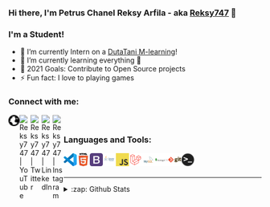 ### Hi there, I'm Petrus Chanel Reksy Arfila - aka [Reksy747][website] 👋

### I'm a Student!

- 🔭 I’m currently Intern on a [DutaTani M-learning][websitep]!
- 🌱 I’m currently learning everything 🤣
- 🥅 2021 Goals: Contribute to Open Source projects
- ⚡ Fun fact: I love to playing games 

<!--
### Spotify Playing 🎧
//[<img src="https://spotify-now-playing-git-master.reksy747.vercel.app/api/spotify" alt="Reksy747 Spotify Playing" width="350" />]//(https://open.spotify.com/user/21c4wsngsgcs63rebycex3fqi) -->

### Connect with me:

[<img align="left" alt="Reksy747" width="22px" src="https://raw.githubusercontent.com/iconic/open-iconic/master/svg/globe.svg" />][website]
[<img align="left" alt="Reksy747 | YouTube" width="22px" src="https://cdn.jsdelivr.net/npm/simple-icons@v3/icons/youtube.svg" />][youtube]
[<img align="left" alt="Reksy747 | Twitter" width="22px" src="https://cdn.jsdelivr.net/npm/simple-icons@v3/icons/twitter.svg" />][twitter]
[<img align="left" alt="Reksy747 | LinkedIn" width="22px" src="https://cdn.jsdelivr.net/npm/simple-icons@v3/icons/linkedin.svg" />][linkedin]
[<img align="left" alt="Reksy747 | Instagram" width="22px" src="https://cdn.jsdelivr.net/npm/simple-icons@v3/icons/instagram.svg" />][instagram]

<br />

### Languages and Tools:

<img align="left" alt="Visual Studio Code" width="26px" src="https://raw.githubusercontent.com/github/explore/80688e429a7d4ef2fca1e82350fe8e3517d3494d/topics/visual-studio-code/visual-studio-code.png" />
<img align="left" alt="HTML5" width="26px" src="https://raw.githubusercontent.com/github/explore/80688e429a7d4ef2fca1e82350fe8e3517d3494d/topics/html/html.png" />
<img align="left" alt="bootstrap" width="26px" src="https://raw.githubusercontent.com/github/explore/80688e429a7d4ef2fca1e82350fe8e3517d3494d/topics/bootstrap/bootstrap.png" />
<img align="left" alt="java" width="26px" src="https://raw.githubusercontent.com/github/explore/80688e429a7d4ef2fca1e82350fe8e3517d3494d/topics/java/java.png" />
<img align="left" alt="JavaScript" width="26px" src="https://raw.githubusercontent.com/github/explore/80688e429a7d4ef2fca1e82350fe8e3517d3494d/topics/javascript/javascript.png" />
<img align="left" alt="laravel" width="26px" src="https://raw.githubusercontent.com/github/explore/80688e429a7d4ef2fca1e82350fe8e3517d3494d/topics/laravel/laravel.png" />
<img align="left" alt="MySQL" width="26px" src="https://raw.githubusercontent.com/github/explore/80688e429a7d4ef2fca1e82350fe8e3517d3494d/topics/mysql/mysql.png" />
<img align="left" alt="MongoDB" width="26px" src="https://raw.githubusercontent.com/github/explore/80688e429a7d4ef2fca1e82350fe8e3517d3494d/topics/mongodb/mongodb.png" />
<img align="left" alt="Git" width="26px" src="https://raw.githubusercontent.com/github/explore/80688e429a7d4ef2fca1e82350fe8e3517d3494d/topics/git/git.png" />
<img align="left" alt="Terminal" width="26px" src="https://raw.githubusercontent.com/github/explore/80688e429a7d4ef2fca1e82350fe8e3517d3494d/topics/terminal/terminal.png" />

<br />
<br />

---

<!--<details>
  <summary>:zap: Recent Github Activity</summary>-->
  
<!--START_SECTION:activity-->

<!--END_SECTION:activity-->

<!--</details>-->

<details>
  <summary>:zap: Github Stats</summary>

  <img align="left" alt="Reksy747's Github Stats" src="https://github-readme-stats-six-nu.vercel.app/api?username=Reksy747&show_icons=true&hide_border=true" />

</details>

[websitep]: https://dutatani.fti.ukdw.ac.id/
[website]: https://Reksy747.github.io
[twitter]: https://twitter.com/Raden_Reksy
[youtube]: https://www.youtube.com/channel/UCO9IlWpDLF8sSIfhZkmY25g
[instagram]: https://www.instagram.com/raden_reksy/
[linkedin]: https://www.linkedin.com/in/reksy

